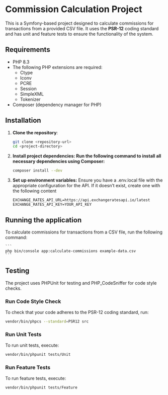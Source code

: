# Commission Calculation Project

This is a Symfony-based project designed to calculate commissions for transactions from a provided CSV file. It uses the **PSR-12** coding standard and has unit and feature tests to ensure the functionality of the system.

## Requirements

- PHP 8.3
- The following PHP extensions are required:
  - Ctype
  - Iconv
  - PCRE
  - Session
  - SimpleXML
  - Tokenizer
- Composer (dependency manager for PHP)

## Installation

1. **Clone the repository**:
   ```bash
   git clone <repository-url>
   cd <project-directory>

2. **Install project dependencies: Run the following command to install all necessary dependencies using Composer:**
    ```bash
    composer install --dev
    ```
3. **Set up environment variables:** Ensure you have a .env.local file with the appropriate configuration for the API. If it doesn’t exist, create one with the following content
    ```
    EXCHANGE_RATES_API_URL=https://api.exchangeratesapi.io/latest
    EXCHANGE_RATES_API_KEY=YOUR_API_KEY
    ```

## Running the application

To calculate commissions for transactions from a CSV file, run the following command:

    ```
    php bin/console app:calculate-commissions example-data.csv
    ```

## Testing

The project uses PHPUnit for testing and PHP_CodeSniffer for code style checks.

### Run Code Style Check

To check that your code adheres to the PSR-12 coding standard, run:

```bash
vendor/bin/phpcs --standard=PSR12 src
```

### Run Unit Tests

To run unit tests, execute:

```bash
vendor/bin/phpunit tests/Unit
```

### Run Feature Tests

To run feature tests, execute:

```bash
vendor/bin/phpunit tests/Feature
```
